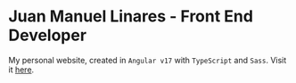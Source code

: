 # Juan Manuel Linares - Front End Developer
My personal website, created in `Angular v17` with `TypeScript` and `Sass`. Visit it [here](https://jmlinares2019.github.io/angular-portfolio-website/).
